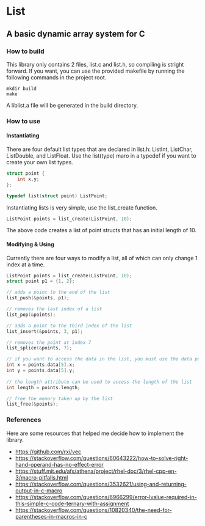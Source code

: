 # List
## A basic dynamic array system for C
### How to build
This library only contains 2 files, list.c and list.h, so compiling is stright forward. If you want, you can use the provided makefile by running the following commands in the project root.
```
mkdir build
make
```
A liblist.a file will be generated in the build directory.
### How to use
#### Instantiating
There are four default list types that are declared in list.h: ListInt, ListChar, ListDouble, and ListFloat. Use the list(type) maro in a typedef if you want to create your own list types.
```c
struct point {
	int x,y;
};

typedef list(struct point) ListPoint;
```
Instantiating lists is very simple, use the list_create function.
```c
ListPoint points = list_create(ListPoint, 10);

```
The above code creates a list of point structs that has an initial length of 10.

#### Modifying & Using
Currently there are four ways to modify a list, all of which can only change 1 index at a time.
```c
ListPoint points = list_create(ListPoint, 10);
struct point p1 = {1, 2};

// adds a point to the end of the list
list_push(&points, p1);

// removes the last index of a list
list_pop(&points);

// adds a point to the third index of the list
list_insert(&points, 3, p1);

// removes the point at index 7
list_splice(&points, 7);

// if you want to access the data in the list, you must use the data pointer
int x = points.data[5].x;
int y = points.data[5].y;
	
// the length attribute can be used to access the length of the list
int length = points.length;

// free the memory taken up by the list
list_free(&points);
```

### References
Here are some resources that helped me decide how to implement the library.
* https://github.com/rxi/vec
* https://stackoverflow.com/questions/60643222/how-to-solve-right-hand-operand-has-no-effect-error
* https://stuff.mit.edu/afs/athena/project/rhel-doc/3/rhel-cpp-en-3/macro-pitfalls.html
* https://stackoverflow.com/questions/3532621/using-and-returning-output-in-c-macro
* https://stackoverflow.com/questions/6966299/error-lvalue-required-in-this-simple-c-code-ternary-with-assignment
* https://stackoverflow.com/questions/10820340/the-need-for-parentheses-in-macros-in-c